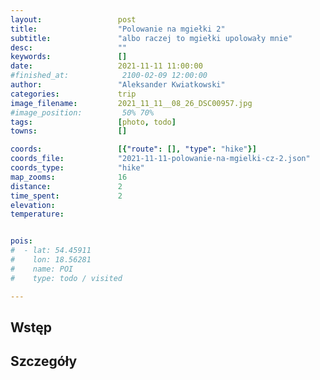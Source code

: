 ```yaml
---
layout:                 post
title:                  "Polowanie na mgiełki 2"
subtitle:               "albo raczej to mgiełki upolowały mnie"
desc:                   ""
keywords:               []
date:                   2021-11-11 11:00:00
#finished_at:            2100-02-09 12:00:00
author:                 "Aleksander Kwiatkowski"
categories:             trip
image_filename:         2021_11_11__08_26_DSC00957.jpg
#image_position:         50% 70%
tags:                   [photo, todo]
towns:                  []

coords:                 [{"route": [], "type": "hike"}]
coords_file:            "2021-11-11-polowanie-na-mgielki-cz-2.json"
coords_type:            "hike"
map_zooms:              16
distance:               2
time_spent:             2
elevation:
temperature:


pois:
#  - lat: 54.45911
#    lon: 18.56281
#    name: POI
#    type: todo / visited

---
```



## Wstęp

## Szczegóły
